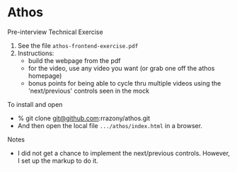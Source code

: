 # Athos
Pre-interview Technical Exercise

1. See the file `athos-frontend-exercise.pdf` 
2. Instructions:
   * build the webpage from the pdf
   * for the video, use any video you want (or grab one off the athos homepage)
   * bonus points for being able to cycle thru multiple videos using the 'next/previous' controls seen in the mock
   
To install and open
* % git clone git@github.com:rrazony/athos.git
* And then open the local file `.../athos/index.html` in a browser.

Notes
* I did not get a chance to implement the next/previous controls.  However, I set up the markup to do it.

